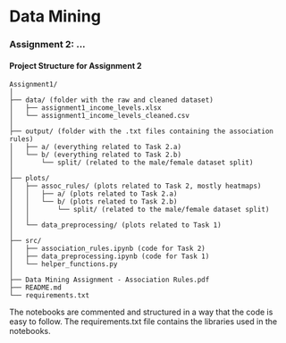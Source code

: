 # Data Mining

### Assignment 2: ...

#### Project Structure for Assignment 2
```
Assignment1/
│
├── data/ (folder with the raw and cleaned dataset)
│   ├── assignment1_income_levels.xlsx
│   └── assignment1_income_levels_cleaned.csv
│
├── output/ (folder with the .txt files containing the association rules)
│   ├── a/ (everything related to Task 2.a)
│   └── b/ (everything related to Task 2.b)
│       └── split/ (related to the male/female dataset split)
│
├── plots/
│   ├── assoc_rules/ (plots related to Task 2, mostly heatmaps)
│   │   ├── a/ (plots related to Task 2.a) 
│   │   └── b/ (plots related to Task 2.b)
│   │       └── split/ (related to the male/female dataset split)
│   │  
│   └── data_preprocessing/ (plots related to Task 1)
│      
├── src/
│   ├── association_rules.ipynb (code for Task 2)
│   ├── data_preprocessing.ipynb (code for Task 1)
│   └── helper_functions.py
│
├── Data Mining Assignment - Association Rules.pdf
├── README.md
└── requirements.txt
```

The notebooks are commented and structured in a way that the code is easy to follow. 
The requirements.txt file contains the libraries used in the notebooks.
